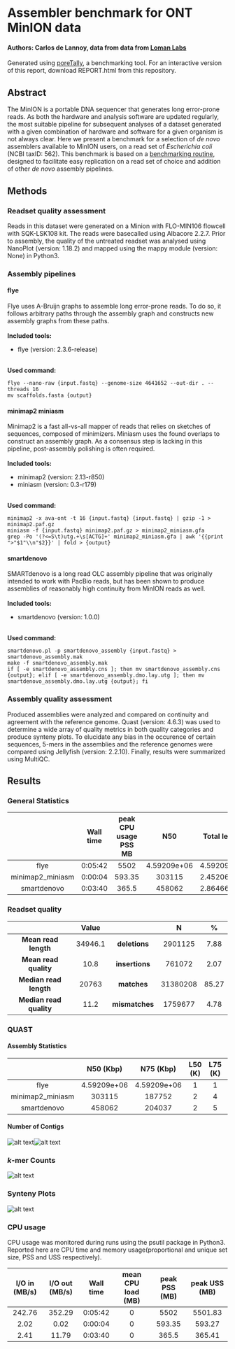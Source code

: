 # Assembler benchmark for ONT MinION data
#### Authors: Carlos de Lannoy, data from data from [Loman Labs](http://lab.loman.net/2017/03/09/ultrareads-for-nanopore/)
Generated using [poreTally](https://github.com/cvdelannoy/poreTally), a benchmarking tool. For an interactive version of this report, download REPORT.html from this repository.

<h2>Abstract</h2>The MinION is a portable DNA sequencer that generates long error-prone reads. As both the hardware and analysis software are updated regularly, the most suitable pipeline for subsequent analyses of a dataset generated with a given combination of hardware and software for a given organism is not always clear. Here we present a benchmark for a selection of <i>de novo</i> assemblers available to MinION users, on a read set of <i>Escherichia coli</i> (NCBI taxID: 562). This benchmark is based on a <a href=\>benchmarking routine</a>, designed to facilitate easy replication on a read set of choice and addition of other <i>de novo</i> assembly pipelines.<h2>Methods</h2><h3>Readset quality assessment</h3>Reads in this dataset were generated on a Minion with FLO-MIN106 flowcell with SQK-LSK108 kit. The reads were basecalled using Albacore 2.2.7. Prior to assembly, the quality of the untreated readset was analysed using NanoPlot (version: 1.18.2) and mapped using the mappy module (version: None) in Python3.<h3>Assembly pipelines</h3><h4>flye</h4>Flye uses A-Bruijn graphs to assemble long error-prone reads. To do so, it follows arbitrary paths through the assembly graph and constructs new assembly graphs from these paths.<br>&zwnj;<br>&zwnj;<b>Included tools:</b><ul><li>flye (version: 2.3.6-release) </li></ul><br>&zwnj;<b>Used command:</b><pre><code>flye --nano-raw {input.fastq} --genome-size 4641652 --out-dir . --threads 16
mv scaffolds.fasta {output}
</code></pre><h4>minimap2 miniasm</h4>Minimap2 is a fast all-vs-all mapper of reads that relies on sketches of sequences, composed of minimizers. Miniasm uses the found overlaps to construct an assembly graph. As a consensus step is lacking in this pipeline, post-assembly polishing is often required.<br>&zwnj;<br>&zwnj;<b>Included tools:</b><ul><li>minimap2 (version: 2.13-r850) </li><li>miniasm (version: 0.3-r179) </li></ul><br>&zwnj;<b>Used command:</b><pre><code>minimap2 -x ava-ont -t 16 {input.fastq} {input.fastq} | gzip -1 > minimap2.paf.gz
miniasm -f {input.fastq} minimap2.paf.gz > minimap2_miniasm.gfa
grep -Po '(?<=S\t)utg.+\s[ACTG]+' minimap2_miniasm.gfa | awk '{{print ">"$1"\\n"$2}}' | fold > {output}
</code></pre><h4>smartdenovo</h4>SMARTdenovo is a long read OLC assembly pipeline that was originally intended to work with PacBio reads, but has been shown to produce assemblies of reasonably high continuity from MinION reads as well.<br>&zwnj;<br>&zwnj;<b>Included tools:</b><ul><li>smartdenovo (version: 1.0.0) </li></ul><br>&zwnj;<b>Used command:</b><pre><code>smartdenovo.pl -p smartdenovo_assembly {input.fastq} > smartdenovo_assembly.mak
make -f smartdenovo_assembly.mak
if [ -e smartdenovo_assembly.cns ]; then mv smartdenovo_assembly.cns {output}; elif [ -e smartdenovo_assembly.dmo.lay.utg ]; then mv smartdenovo_assembly.dmo.lay.utg {output}; fi
</code></pre><h3>Assembly quality assessment</h3>Produced assemblies were analyzed and compared on continuity and agreement with the reference genome. Quast (version: 4.6.3) was used to determine a wide array of quality metrics in both quality categories and produce synteny plots. To elucidate any bias in the occurence of certain sequences, 5-mers in the assemblies and the reference genomes were compared using Jellyfish (version: 2.2.10). Finally, results were summarized using MultiQC.<h2>Results</h2><h3>General Statistics</h3><table>
<thead>
<tr><th style="text-align: center;">                </th><th style="text-align: center;"> Wall time </th><th style="text-align: center;"> peak CPU usage PSS MB </th><th style="text-align: center;">    N50    </th><th style="text-align: center;"> Total length </th></tr>
</thead>
<tbody>
<tr><td style="text-align: center;">      flye      </td><td style="text-align: center;">  0:05:42  </td><td style="text-align: center;">         5502          </td><td style="text-align: center;">4.59209e+06</td><td style="text-align: center;"> 4.59209e+06  </td></tr>
<tr><td style="text-align: center;">minimap2_miniasm</td><td style="text-align: center;">  0:00:04  </td><td style="text-align: center;">        593.35         </td><td style="text-align: center;">  303115   </td><td style="text-align: center;"> 2.45206e+06  </td></tr>
<tr><td style="text-align: center;">  smartdenovo   </td><td style="text-align: center;">  0:03:40  </td><td style="text-align: center;">         365.5         </td><td style="text-align: center;">  458062   </td><td style="text-align: center;"> 2.86466e+06  </td></tr>
</tbody>
</table><h3>Readset quality</h3>
<table>
<thead>
<tr><th style="text-align: center;">                          </th><th style="text-align: center;"> Value </th><th style="text-align: center;">                 </th><th style="text-align: center;">   N    </th><th style="text-align: center;">  %  </th></tr>
</thead>
<tbody>
<tr><td style="text-align: center;"> <b>Mean read length</b>  </td><td style="text-align: center;">34946.1</td><td style="text-align: center;"><b>deletions</b> </td><td style="text-align: center;">2901125 </td><td style="text-align: center;">7.88 </td></tr>
<tr><td style="text-align: center;"> <b>Mean read quality</b> </td><td style="text-align: center;"> 10.8  </td><td style="text-align: center;"><b>insertions</b></td><td style="text-align: center;"> 761072 </td><td style="text-align: center;">2.07 </td></tr>
<tr><td style="text-align: center;"><b>Median read length</b> </td><td style="text-align: center;"> 20763 </td><td style="text-align: center;"> <b>matches</b>  </td><td style="text-align: center;">31380208</td><td style="text-align: center;">85.27</td></tr>
<tr><td style="text-align: center;"><b>Median read quality</b></td><td style="text-align: center;"> 11.2  </td><td style="text-align: center;"><b>mismatches</b></td><td style="text-align: center;">1759677 </td><td style="text-align: center;">4.78 </td></tr>
</tbody>
</table><h3>QUAST</h3><h4>Assembly Statistics</h4><table>
<thead>
<tr><th style="text-align: center;">                </th><th style="text-align: center;"> N50 (Kbp) </th><th style="text-align: center;"> N75 (Kbp) </th><th style="text-align: center;"> L50 (K) </th><th style="text-align: center;"> L75 (K) </th><th style="text-align: center;"> Largest contig (Kbp) </th><th style="text-align: center;"> Length (Mbp) </th></tr>
</thead>
<tbody>
<tr><td style="text-align: center;">      flye      </td><td style="text-align: center;">4.59209e+06</td><td style="text-align: center;">4.59209e+06</td><td style="text-align: center;">    1    </td><td style="text-align: center;">    1    </td><td style="text-align: center;">     4.59209e+06      </td><td style="text-align: center;"> 4.59209e+06  </td></tr>
<tr><td style="text-align: center;">minimap2_miniasm</td><td style="text-align: center;">  303115   </td><td style="text-align: center;">  187752   </td><td style="text-align: center;">    2    </td><td style="text-align: center;">    4    </td><td style="text-align: center;">     1.17325e+06      </td><td style="text-align: center;"> 2.45206e+06  </td></tr>
<tr><td style="text-align: center;">  smartdenovo   </td><td style="text-align: center;">  458062   </td><td style="text-align: center;">  204037   </td><td style="text-align: center;">    2    </td><td style="text-align: center;">    5    </td><td style="text-align: center;">     1.19856e+06      </td><td style="text-align: center;"> 2.86466e+06  </td></tr>
</tbody>
</table><h4>Number of Contigs</h4>

![alt text](multiqc_report/multiqc_plots/png/mqc_quast_num_contigs_1.png "contig numbers")![alt text](multiqc_report/multiqc_plots/png/mqc_quast_num_contigs_1_pc.png "contig percentages")<h3> <i>k</i>-mer Counts</h3>

![alt text](multiqc_report/multiqc_plots/png/mqc_jellyfish_kmer_scatterplot.png "kmer plots")<h3> Synteny Plots</h3>

![alt text](multiqc_report/multiqc_plots/png/mqc_mummerplot.png "synteny plots")<h3>CPU usage</h3>

CPU usage was monitored during runs using the psutil package in Python3. Reported here are CPU time and memory usage(proportional and unique set size, PSS and USS respectively).<table>
<thead>
<tr><th style="text-align: center;"> I/O in (MB/s) </th><th style="text-align: center;"> I/O out (MB/s) </th><th style="text-align: center;"> Wall time </th><th style="text-align: center;"> mean CPU load (MB) </th><th style="text-align: center;"> peak PSS (MB) </th><th style="text-align: center;"> peak USS (MB) </th></tr>
</thead>
<tbody>
<tr><td style="text-align: center;">    242.76     </td><td style="text-align: center;">     352.29     </td><td style="text-align: center;">  0:05:42  </td><td style="text-align: center;">         0          </td><td style="text-align: center;">     5502      </td><td style="text-align: center;">    5501.83    </td></tr>
<tr><td style="text-align: center;">     2.02      </td><td style="text-align: center;">      0.02      </td><td style="text-align: center;">  0:00:04  </td><td style="text-align: center;">         0          </td><td style="text-align: center;">    593.35     </td><td style="text-align: center;">    593.27     </td></tr>
<tr><td style="text-align: center;">     2.41      </td><td style="text-align: center;">     11.79      </td><td style="text-align: center;">  0:03:40  </td><td style="text-align: center;">         0          </td><td style="text-align: center;">     365.5     </td><td style="text-align: center;">    365.41     </td></tr>
</tbody>
</table>